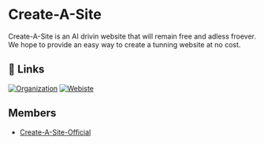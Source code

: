 
# Create-A-Site

Create-A-Site is an AI drivin website that will remain free and adless froever. We hope to provide an easy way to create a tunning website at no cost.
## 🔗 Links
[![Organization](https://img.shields.io/badge/Create--A--Site--Organization-2F3237)](https://Create-A-Site.github.io)
[![Webiste](https://img.shields.io/badge/Create--A--Site-3B82F6)](https://Create-A-Site.github.io)
## Members

 - [Create-A-Site-Official](https://github.com/Create-A-Site-Official)
